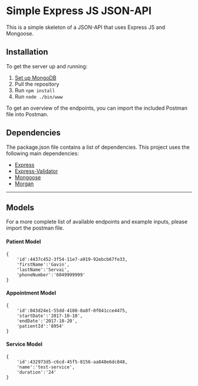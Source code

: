 # Simple Express JS JSON-API

This is a simple skeleton of a JSON-API that uses Express JS and Mongoose.

## Installation

To get the server up and running:
1. [Set up MongoDB](https://docs.mongodb.com/manual/installation/)
2. Pull the repository
3. Run `npm install`
4. Run `node ./bin/www`

To get an overview of the endpoints, you can import the included Postman file into Postman.

## Dependencies
The package.json file contains a list of dependencies.
This project uses the following main dependencies:
- [Express](https://github.com/expressjs/express)
- [Express-Validator](https://github.com/ctavan/express-validator)
- [Mongoose](https://github.com/Automattic/mongoose)
- [Morgan](https://github.com/expressjs/morgan)

----------

## Models

For a more complete list of available endpoints and example inputs, please import the postman file.

#### Patient Model

    {
        'id':4437c452-3f54-11e7-a919-92ebcb67fe33, 
        'firstName':'Gavin', 
        'lastName':'Servai', 
        'phoneNumber':'6049999999'
    }

#### Appointment Model

    {
        'id':043d24e1-55dd-4108-8a8f-0f041cce4475, 
        'startDate':'2017-10-10', 
        'endDate':'2017-10-20', 
        'patientId':'8954'
    }
    
#### Service Model

    {
        'id':432973d5-c6cd-45f5-8156-aa848e6dc848, 
        'name':'test-service', 
        'duration':'24'
    }
